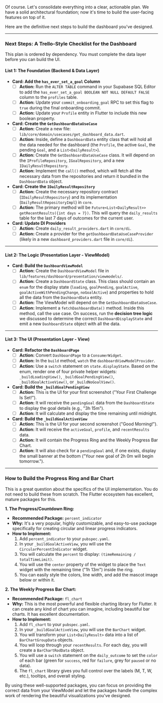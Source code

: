 Of course. Let's consolidate everything into a clear, actionable plan. We have a solid architectural foundation; now it's time to build the user-facing features on top of it.

Here are the definitive next steps to build the dashboard you've designed.

---

### **Next Steps: A Trello-Style Checklist for the Dashboard**

This plan is ordered by dependency. You must complete the data layer before you can build the UI.

#### **List 1: The Foundation (Backend & Data Layer)**

*   **Card: Add the `has_ever_set_a_goal` Column**
    *   [ ] **Action:** Run the `ALTER TABLE` command in your Supabase SQL Editor to add the `has_ever_set_a_goal BOOLEAN NOT NULL DEFAULT FALSE` column to the `profiles` table.
    *   [ ] **Action:** Update your `commit_onboarding_goal` RPC to set this flag to `true` during the final onboarding commit.
    *   [ ] **Action:** Update your `Profile` entity in Flutter to include this new boolean property.

*   **Card: Create the `GetDashboardDataUseCase`**
    *   [ ] **Action:** Create a new file: `lib/core/domain/usecases/get_dashboard_data.dart`.
    *   [ ] **Action:** Inside, define a `DashboardData` entity class that will hold all the data needed for the dashboard (the `Profile`, the active `Goal`, the pending `Goal`, and a `List<DailyResult>`).
    *   [ ] **Action:** Create the `GetDashboardDataUseCase` class. It will depend on the `IProfileRepository`, `IGoalRepository`, and a new `IDailyResultRepository`.
    *   [ ] **Action:** Implement the `call()` method, which will fetch all the necessary data from the repositories and return it bundled in the `DashboardData` object.

*   **Card: Create the `IDailyResultRepository`**
    *   [ ] **Action:** Create the necessary repository contract (`IDailyResultRepository`) and its implementation (`DailyResultRepositoryImpl`) in `core`.
    *   [ ] **Action:** The primary method will be `Future<List<DailyResult>> getRecentResults({int days = 7})`. This will query the `daily_results` table for the last 7 days of outcomes for the current user.

*   **Card: Update DI Providers**
    *   [ ] **Action:** Create `daily_result_providers.dart` in `core/di`.
    *   [ ] **Action:** Create a provider for the `getDashboardDataUseCaseProvider` (likely in a new `dashboard_providers.dart` file in `core/di`).

---

#### **List 2: The Logic (Presentation Layer - ViewModel)**

*   **Card: Build the `DashboardViewModel`**
    *   [ ] **Action:** Create the `DashboardViewModel` file in `lib/features/dashboard/presentation/viewmodels/`.
    *   [ ] **Action:** Create a `DashboardState` class. This class should contain an `enum` for the display state (`loading`, `goalPending`, `goalActive`, `goalActiveWithPendingChange`, `noGoalActive`) and properties to hold all the data from the `DashboardData` entity.
    *   [ ] **Action:** The ViewModel will depend on the `GetDashboardDataUseCase`.
    *   [ ] **Action:** Implement a `fetchDashboardData()` method. Inside this method, call the use case. On success, run the **decision tree logic** we discussed to determine the correct `DashboardDisplayState` and emit a new `DashboardState` object with all the data.

---

#### **List 3: The UI (Presentation Layer - View)**

*   **Card: Refactor the `DashboardPage`**
    *   [ ] **Action:** Convert `DashboardPage` to a `ConsumerWidget`.
    *   [ ] **Action:** In the `build` method, `watch` the `dashboardViewModelProvider`.
    *   [ ] **Action:** Use a `switch` statement on `state.displayState`. Based on the enum, render one of four private helper widgets: `_buildLoadingView()`, `_buildGoalPendingView()`, `_buildGoalActiveView()`, or `_buildNoGoalView()`.

*   **Card: Build the `_buildGoalPendingView`**
    *   [ ] **Action:** This is the UI for your first screenshot ("Your First Challenge Is Set!").
    *   [ ] **Action:** It will receive the `pendingGoal` data from the `DashboardState` to display the goal details (e.g., "3h 15m").
    *   [ ] **Action:** It will calculate and display the time remaining until midnight.

*   **Card: Build the `_buildGoalActiveView`**
    *   [ ] **Action:** This is the UI for your second screenshot ("Good Morning!").
    *   [ ] **Action:** It will receive the `activeGoal`, `profile`, and `recentResults` data.
    *   [ ] **Action:** It will contain the Progress Ring and the Weekly Progress Bar Chart.
    *   [ ] **Action:** It will also check for a `pendingGoal` and, if one exists, display the small banner at the bottom ("Your new goal of 2h 0m will begin tomorrow.").

---

### **How to Build the Progress Ring and Bar Chart**

This is a great question about the specifics of the UI implementation. You do not need to build these from scratch. The Flutter ecosystem has excellent, mature packages for this.

**1. The Progress/Countdown Ring:**

*   **Recommended Package:** `percent_indicator`
*   **Why:** It's a very popular, highly customizable, and easy-to-use package specifically for creating circular and linear progress indicators.
*   **How to Implement:**
    1.  Add `percent_indicator` to your `pubspec.yaml`.
    2.  In your `_buildGoalActiveView`, you will use the `CircularPercentIndicator` widget.
    3.  You will calculate the `percent` to display: `(timeRemaining / totalTimeLimit)`.
    4.  You will use the `center` property of the widget to place the `Text` widget with the remaining time ("1h 13m") inside the ring.
    5.  You can easily style the colors, line width, and add the mascot image below or within it.

**2. The Weekly Progress Bar Chart:**

*   **Recommended Package:** `fl_chart`
*   **Why:** This is the most powerful and flexible charting library for Flutter. It can create any kind of chart you can imagine, including beautiful bar charts. It has excellent documentation.
*   **How to Implement:**
    1.  Add `fl_chart` to your `pubspec.yaml`.
    2.  In your `_buildGoalActiveView`, you will use the `BarChart` widget.
    3.  You will transform your `List<DailyResult>` data into a list of `BarChartGroupData` objects.
    4.  You will loop through your `recentResults`. For each day, you will create a `BarChartRodData` object.
    5.  You will use a `switch` statement on the `daily_outcome` to set the `color` of each bar (green for `success`, red for `failure`, grey for `paused` or no data).
    6.  The `fl_chart` library gives you full control over the labels (M, T, W, etc.), tooltips, and overall styling.

By using these well-supported packages, you can focus on providing the correct data from your ViewModel and let the packages handle the complex work of rendering the beautiful visualizations you've designed.